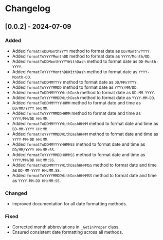 # Changelog

## [0.0.2] - 2024-07-09

### Added
- Added `formatToDDMonthYYYY` method to format date as `DD/Month/YYYY`.
- Added `formatToYYYYMonthDD` method to format date as `YYYY/Month/DD`.
- Added `formatToDDMonthYYYYWithDash` method to format date as `DD-Month-YYYY`.
- Added `formatToYYYYMonthDDWithDash` method to format date as `YYYY-Month-DD`.
- Added `formatToDDMMYYYY` method to format date as `DD/MM/YYYY`.
- Added `formatToYYYYMMDD` method to format date as `YYYY/MM/DD`.
- Added `formatToDDMMYYYYWithDash` method to format date as `DD-MM-YYYY`.
- Added `formatToYYYYMMDDWithDash` method to format date as `YYYY-MM-DD`.
- Added `formatToDDMMYYYYHHMM` method to format date and time as `DD/MM/YYYY HH:MM`.
- Added `formatToYYYYMMDDHHMM` method to format date and time as `YYYY/MM/DD HH:MM`.
- Added `formatToDDMMYYYYWithDashHHMM` method to format date and time as `DD-MM-YYYY HH:MM`.
- Added `formatToYYYYMMDDWithDashHHMM` method to format date and time as `YYYY-MM-DD HH:MM`.
- Added `formatToDDMMYYYYHHMMSS` method to format date and time as `DD/MM/YYYY HH:MM:SS`.
- Added `formatToYYYYMMDDHHMMSS` method to format date and time as `YYYY/MM/DD HH:MM:SS`.
- Added `formatToDDMMYYYYWithDashHHMMSS` method to format date and time as `DD-MM-YYYY HH:MM:SS`.
- Added `formatToYYYYMMDDWithDashHHMMSS` method to format date and time as `YYYY-MM-DD HH:MM:SS`.

### Changed
- Improved documentation for all date formatting methods.

### Fixed
- Corrected month abbreviations in `_GetInProper` class.
- Ensured consistent date formatting across all methods.

